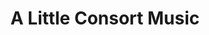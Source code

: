 ---
layout: work
title: "A Little Consort Music"
instrumentation: three cellos
year_composed: 2020
category_music: Chamber Ensemble
duration: 2'
orchestration: 3 vlc.
awards:
    - award_year: 2021
      award_title: Westwind Journal of the Arts Submission Winner
      award_url: https://d85fc821-26f6-4f4d-a859-1112589da0d0.filesusr.com/ugd/58c2ec_270b17e6b85544d2b3bdc4a36140a81a.pdf
score_url: https://issuu.com/kianravaei/docs/ravaei_-_a_little_consort_music_-_for_remote_recor
youtube:
 - url-code: M5S8puEMSAQ
 - url-code: WZdbkWsskNs
soundcloud: 
 - url: https://w.soundcloud.com/player/?url=https%3A//api.soundcloud.com/tracks/929043910&color=%23ff5500&auto_play=false&hide_related=false&show_comments=true&show_user=true&show_reposts=false&show_teaser=true&visual=true
 - url: https://w.soundcloud.com/player/?url=https%3A//api.soundcloud.com/tracks/950324416&color=%23ff5500&auto_play=false&hide_related=false&show_comments=true&show_user=true&show_reposts=false&show_teaser=true&visual=true
hide: yes
---